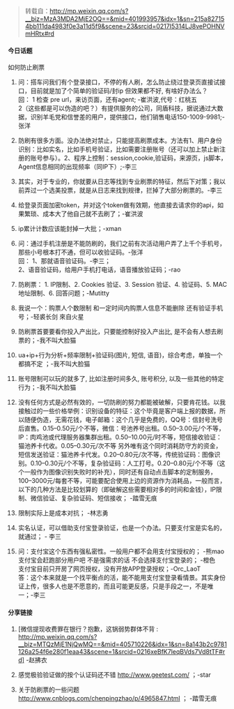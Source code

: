> 转载自：<http://mp.weixin.qq.com/s?__biz=MzA3MDA2MjE2OQ==&mid=401993957&idx=1&sn=215a827154bb111da4983f0e3a11d5f9&scene=23&srcid=0217I5314LJ8vePOHNVmHRtx#rd>

#### 今日话题

如何防止刷票

1. 问：搭车问我们有个登录接口，不停的有人刷，怎么防止绕过登录页直接试接口，目前就是加了个简单的验证码/封ip 但效果都不好, 有啥好办法么？  
回： 1 检查 pre url，来访页面，还有agent; -崔洪波,代号：红桃五  
2（这些都是可以伪造的吧？）有提供服务的公司，同盾科技，据说通过大数据，识别羊毛党和信誉差的用户，提供接口，他们销售电话150-1009-9981;-张洋

2. 防刷有很多方面。没办法绝对禁止，只能提高刷票成本。方法有1、用户身份识别：比如实名，比如手机号验证，比如需要注册账号（还可以加上禁止新注册的账号参与）。2、程序上控制：session,cookie,验证码，来源页，js脚本，Agent信息相同的出现频率（同IP下）;-李三

3. 其实，对于专业的，你就要从日志等找到专业刷票的特征，然后下对策；我以前弄过一个选美投票，就是从日志来找到规律，拦掉了大部分刷票的。-李三

4. 给登录页面加密token，并对这个token做有效期，他直接去请求你的api，如果繁琐、成本大了他自己就不去刷了；-崔洪波

5. ip累计计数应该能封掉一大批；-xman

6. 问：通过手机注册是不能防刷的，我们之前有次活动用户弄了上千个手机号，那些小号根本打不通，但可以收验证码。-张洋  
回： 1、那就语音验证码。-李三；  
2、语音验证码，给用户手机打电话，语音播放验证码；-rao

7. 防刷票： 1. IP限制、2. Cookies 验证、3. Session 验证、4. 验证码、5. MAC地址限制、6. 回答问题；-Mutitty

8. 我说一个：购票人个数限制 和一定时间内购票人信息不能删除 还有验证手机号；-轻裘长剑 ‍來自火星

9. 防刷票首要要看你投入产出比，只要能控制好投入产出比, 是不会有人想去刷票的；-我不叫大脸猫

10. ua+ip+行为分析+频率限制+验证码(图片, 短信, 语音)，综合考虑，单独一个都搞不定 ；-我不叫大脸猫
11. 账号限制可以玩的就多了, 比如注册时间多久, 账号积分, 以及一些其他的特定行为；-我不叫大脸猫

12. 没有任何方式是必然有效的，一切防刷的努力都能被破解，只要肯花钱。以我接触过的一些价格举例：识别设备的特征：这个毕竟是客户端上报的数据，所以随便伪造，无需花钱，电子邮箱：这个几乎是免费的，QQ号：信封号洗号后直售。0.15–0.50元/个不等，微信：号池养号出租。0.50–3.00元/个不等，IP：肉鸡池或代理服务器集群出租。0.50–10.00元/时不等，短信接收验证：猫池养卡代收。0.05–0.30元/次不等 另外唯有这个同时消耗防守方的资金，短信发送验证：猫池养卡代发。0.20–0.80元/次不等，传统验证码：图像识别。0.10–0.30元/个不等，复杂验证码：人工打号。0.20–0.80元/个不等（这个一般作为图像识别失败时的补充），同时还有自动点击脚本的定制服务，100–3000元/每套不等，可能要配合使用上边的资源作为消耗品，一般而言，以下的几种方法是比较划算的（即破解这些需要相对多的时间和金钱），IP限制、微信验证、复杂验证码、短信接收； -踏雪无痕
13. 限制实际上是成本对抗； -林志勇 

14. 实名认证，可以借助支付宝登录验证，也是一个办法。只要支付宝是实名的，就通过； - 李三

15. 问：支付宝这个东西有强私密性。一般用户都不会用支付宝授权的； -熊mao  
支付宝会赶跑部分用户吧  不是强需求的话  不会选择支付宝登录的； -橙色  
支付宝目前只开房了网页授权，没有开放APP登录授权；-Orc_LaoT  
答：这个本来就是一个找平衡点的活，能不能用支付宝登录看情景。其实身份证上传，很多人也是不愿意的，而且可能更反感，只是手段之一，不是唯一；-李三

#### 分享链接

1. [微信提现收费罪在银行？抱歉，这锅弱势群体不背 : http://mp.weixin.qq.com/s?__biz=MTQzMjE1NjQwMQ==&mid=405710226&idx=1&sn=8a143b2c9781126a254f6e280f1eaa43&scene=1&srcid=0216xeBfK7leqBVds7Vd8tTF#rd] -赵拂衣

2. 感觉极验验证做的按个认证码还不错 http://www.geetest.com/ ；-star

3. 关于防刷票的一些问题 http://www.cnblogs.com/chenpingzhao/p/4965847.html ； -踏雪无痕
